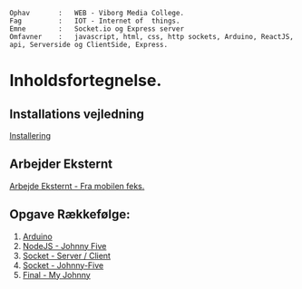 ```
Ophav       :   WEB - Viborg Media College.
Fag         :   IOT - Internet of  things.
Emne        :   Socket.io og Express server
Omfavner    :   javascript, html, css, http sockets, Arduino, ReactJS, api, Serverside og ClientSide, Express. 
```

# Inholdsfortegnelse.

## Installations vejledning

[Installering](mcdm_iot_installation.md)

## Arbejder Eksternt
[Arbejde Eksternt - Fra mobilen feks.](mcdm_work_external.md)

## Opgave Rækkefølge:
1. [Arduino](mcdm_iot_arduino.md)
2. [NodeJS - Johnny Five](mcdm_iot_nodejs.md)
3. [Socket - Server / Client](mcdm_iot_socket.md)
3. [Socket - Johnny-Five](mcdm_iot_johnnyfive.md)
3. [Final  - My Johnny](mcdm_iot_myJohnny.md)
